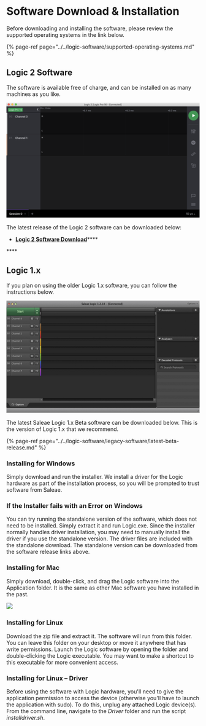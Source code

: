 # Software Download & Installation

Before downloading and installing the software, please review the supported operating systems in the link below.

{% page-ref page="../../logic-software/supported-operating-systems.md" %}

## **Logic 2 Software**

The software is available free of charge, and can be installed on as many machines as you like.

![](../../.gitbook/assets/screen-shot-2020-09-03-at-6.52.16-pm%20%286%29.png)

The latest release of the Logic 2 software can be downloaded below:

* [**Logic 2 Software Download**](https://ideas.saleae.com/f/changelog/)\*\*\*\*

\*\*\*\*

## Logic 1.x

If you plan on using the older Logic 1.x software, you can follow the instructions below.

![](../../.gitbook/assets/screen-shot-2020-09-03-at-7.00.12-pm%20%281%29.png)

The latest Saleae Logic 1.x Beta software can be downloaded below. This is the version of Logic 1.x that we recommend.

{% page-ref page="../../logic-software/legacy-software/latest-beta-release.md" %}

### **Installing for Windows**

Simply download and run the installer. We install a driver for the Logic hardware as part of the installation process, so you will be prompted to trust software from Saleae.

### **If the Installer fails with an Error on Windows**

You can try running the standalone version of the software, which does not need to be installed. Simply extract it and run Logic.exe. Since the installer normally handles driver installation, you may need to manually install the driver if you use the standalone version. The driver files are included with the standalone download. The standalone version can be downloaded from the software release links above.

### **Installing for Mac**

Simply download, double-click, and drag the Logic software into the Application folder. It is the same as other Mac software you have installed in the past.

![](https://trello-attachments.s3.amazonaws.com/57215c9156830ea18c233b08/598x252/840af37d70fab6d86f4fff3db5136566/osx_install.png)

### **Installing for Linux**

Download the zip file and extract it. The software will run from this folder. You can leave this folder on your desktop or move it anywhere that has write permissions. Launch the Logic software by opening the folder and double-clicking the Logic executable. You may want to make a shortcut to this executable for more convenient access.

### **Installing for Linux – Driver**

Before using the software with Logic hardware, you'll need to give the application permission to access the device \(otherwise you'll have to launch the application with sudo\). To do this, unplug any attached Logic device\(s\). From the command line, navigate to the _Driver_ folder and run the script _installdriver.sh_.


